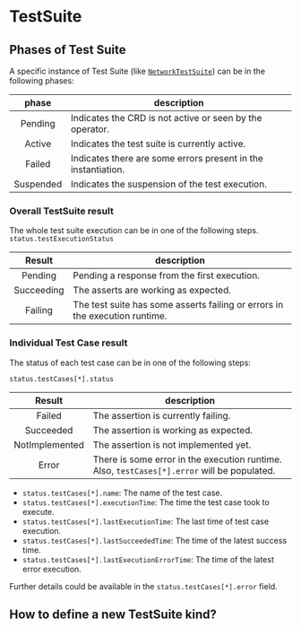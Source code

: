 # TestSuite

## Phases of Test Suite

A specific instance of Test Suite (like [`NetworkTestSuite`](../charts/kubekarma/crds/NetworkTestSuite.yaml)) can be in the following phases:


|   phase   | description                                                   | 
|:---------:|---------------------------------------------------------------|
|  Pending  | Indicates the CRD is not active or seen by the operator.      |
|  Active   | Indicates the test suite is currently active.                 |
|  Failed   | Indicates there are some errors present in the instantiation. |
| Suspended | Indicates the suspension of the test execution.               |

### Overall TestSuite result

The whole test suite execution can be in one of the following steps.
`status.testExecutionStatus`

|   Result   | description                                                                 |
|:----------:|-----------------------------------------------------------------------------|
|  Pending   | Pending a response from the first execution.                                |
| Succeeding | The asserts are working as expected.                                        |
|  Failing   | The test suite has some asserts failing or errors in the execution runtime. | 


### Individual Test Case result
The status of each test case can be in one of the following steps:

`status.testCases[*].status`

|     Result     | description                                                                                 |
|:--------------:|---------------------------------------------------------------------------------------------|
|     Failed     | The assertion is currently failing.                                                         |
|   Succeeded    | The assertion is working as expected.                                                       |
| NotImplemented | The assertion is not implemented yet.                                                       |
|     Error      | There is some error in the execution runtime. Also, `testCases[*].error` will be populated. |

- `status.testCases[*].name`: The name of the test case.
- `status.testCases[*].executionTime`: The time the test case took to execute.
- `status.testCases[*].lastExecutionTime`: The last time of test case execution.
- `status.testCases[*].lastSucceededTime`: The time of the latest success time.
- `status.testCases[*].lastExecutionErrorTime`: The time of the latest error execution.

Further details could be available in the `status.testCases[*].error` field.


## How to define a new TestSuite kind?
